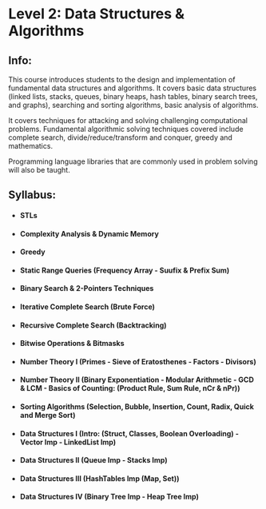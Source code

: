 # Level 2: Data Structures & Algorithms

## Info: 

This course introduces students to the design and implementation of fundamental data structures and algorithms. It covers basic data structures (linked lists, stacks, queues, binary heaps, hash tables, binary search trees, and graphs), searching and sorting algorithms, basic analysis of algorithms.

It covers techniques for attacking and solving challenging computational problems. Fundamental algorithmic solving techniques covered include complete search, divide/reduce/transform and conquer, greedy and mathematics. 

Programming language libraries that are commonly used in problem solving will also be taught.

## Syllabus:
- #### STLs
- #### Complexity Analysis & Dynamic Memory
- #### Greedy
- #### Static Range Queries (Frequency Array - Suufix & Prefix Sum)
- #### Binary Search & 2-Pointers Techniques
- #### Iterative Complete Search (Brute Force)
- #### Recursive Complete Search (Backtracking)
- #### Bitwise Operations & Bitmasks
- #### Number Theory I (Primes - Sieve of Eratosthenes - Factors - Divisors)
- #### Number Theory II (Binary Exponentiation - Modular Arithmetic - GCD & LCM - Basics of Counting: (Product Rule, Sum Rule, nCr & nPr))
- #### Sorting Algorithms (Selection, Bubble, Insertion, Count, Radix, Quick and Merge Sort)
- #### Data Structures I (Intro: (Struct, Classes, Boolean Overloading) - Vector Imp - LinkedList Imp)
- #### Data Structures II (Queue Imp - Stacks Imp)
- #### Data Structures III (HashTables Imp (Map, Set))
- #### Data Structures IV (Binary Tree Imp - Heap Tree Imp)
